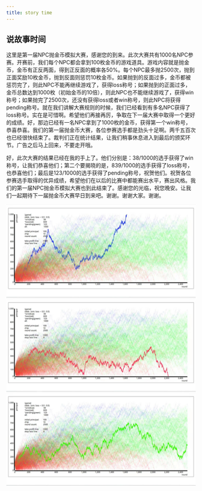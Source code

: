 ```yaml
---
title: story time
---
```


## 说故事时间

这里是第一届NPC抛金币模拟大赛，感谢您的到来。此次大赛共有1000名NPC参赛。开赛前，我们每个NPC都会拿到100枚金币的游戏道具。游戏内容就是抛金币，金币有正反两面，得到正反面的概率各50%。每个NPC最多抛2500次，抛到正面奖励10枚金币，抛到反面则惩罚10枚金币。如果抛到的反面过多，金币都被惩罚完了，则此NPC不能再继续游戏了，获得loss称号；如果抛到的正面过多，金币总数达到1000枚（初始金币的10倍），则此NPC也不能继续游戏了，获得win称号；如果抛完了2500次，还没有获得loss或者win称号，则此NPC将获得pending称号。就在我们讲解大赛规则的时候，我们已经看到有多名NPC获得了loss称号。实在是可惜啊。希望他们再接再厉，争取在下一届大赛中取得一个更好的成绩。好，那边已经有一名NPC拿到了1000枚的金币，获得第一个win称号，恭喜恭喜。我们的第一届抛金币大赛，各位参赛选手都是劲头十足啊。两千五百次也已经很快结束了。裁判们正在统计结果，让我们稍事休息进入到最后的颁奖环节。广告之后马上回来，不要走开哦。

好，此次大赛的结果已经在我的手上了。他们分别是：38/1000的选手获得了win称号，让我们恭喜他们；第二个要揭晓的是，839/1000的选手获得了loss称号，也恭喜他们；最后是123/1000的选手获得了pending称号，祝贺他们。祝贺各位参赛选手取得的优异成绩，希望他们在以后的比赛中都能赛出水平，赛出风格。我们的第一届NPC抛金币模拟大赛也到此结束了。感谢您的光临，祝您晚安。让我们一起期待下一届抛金币大赛早日到来吧。谢谢。谢谢大家。谢谢。

![story-time-win](/assets/img/post-2022-06-12-story-time-1.jpg "运行结果参考1: win")
![story-time-loss](/assets/img/post-2022-06-12-story-time-2.jpg "运行结果参考2: loss")
![story-time-pending](/assets/img/post-2022-06-12-story-time-3.jpg "运行结果参考3: pending")

